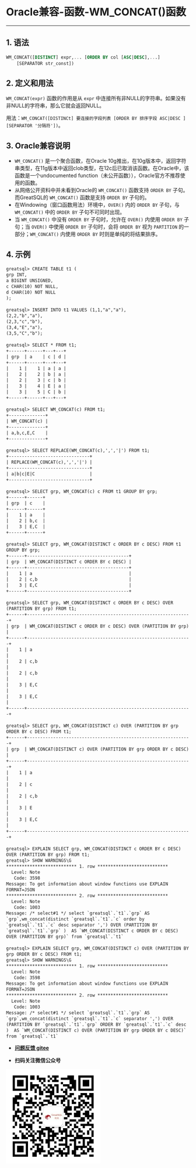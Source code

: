 # Oracle兼容-函数-WM_CONCAT()函数
---


## 1. 语法

```sql
WM_CONCAT([DISTINCT] expr,... [ORDER BY col [ASC|DESC],...]
    [SEPARATOR str_const])
```

## 2. 定义和用法
`WM_CONCAT(expr)` 函数的作用是从 `expr` 中连接所有非NULL的字符串。如果没有非NULL的字符串，那么它就会返回NULL。

用法：`WM_CONCAT([DISTINCt] 要连接的字段列表 [ORDER BY 排序字段 ASC|DESC ] [SEPARATOR '分隔符'])`。

## 3. Oracle兼容说明

- `WM_CONCAT()` 是一个聚合函数，在Oracle 10g推出，在10g版本中，返回字符串类型，在11g版本中返回clob类型，在12c后已取消该函数。在Oracle中，该函数是一个undocumented function（未公开函数）），Oracle官方不推荐使用的函数。
- 从网络公开资料中并未看到Oracle的 `WM_CONCAT()` 函数支持 `ORDER BY` 子句。而GreatSQL的 `WM_CONCAT()` 函数是支持 `ORDER BY` 子句的。
- 在Windowing（窗口函数用法）环境中，`OVER()` 内的 `ORDER BY` 子句，与 `WM_CONCAT()` 中的 `ORDER BY` 子句不可同时出现。
- 当 `WM_CONCAT()` 中没有 `ORDER BY` 子句时，允许在 `OVER()` 内使用 `ORDER BY` 子句；当 `OVER()` 中使用 `ORDER BY` 子句时，会将 `ORDER BY` 视为 `PARTITION` 的一部分；`WM_CONCAT()` 内使用 `ORDER BY` 时则是单纯的将结果排序。

## 4. 示例

```
greatsql> CREATE TABLE t1 (
grp INT,
a BIGINT UNSIGNED,
c CHAR(10) NOT NULL,
d CHAR(10) NOT NULL
);

greatsql> INSERT INTO t1 VALUES (1,1,"a","a"),
(2,2,"b","a"),
(2,3,"c","b"),
(3,4,"E","a"),
(3,5,"C","b");

greatsql> SELECT * FROM t1;
+------+------+---+---+
| grp  | a    | c | d |
+------+------+---+---+
|    1 |    1 | a | a |
|    2 |    2 | b | a |
|    2 |    3 | c | b |
|    3 |    4 | E | a |
|    3 |    5 | C | b |
+------+------+---+---+

greatsql> SELECT WM_CONCAT(c) FROM t1;
+--------------+
| WM_CONCAT(c) |
+--------------+
| a,b,c,E,C    |
+--------------+

greatsql> SELECT REPLACE(WM_CONCAT(c),',','|') FROM t1;
+-------------------------------+
| REPLACE(WM_CONCAT(c),',','|') |
+-------------------------------+
| a|b|c|E|C                     |
+-------------------------------+

greatsql> SELECT grp, WM_CONCAT(c) c FROM t1 GROUP BY grp;
+------+------+
| grp  | c    |
+------+------+
|    1 | a    |
|    2 | b,c  |
|    3 | E,C  |
+------+------+

greatsql> SELECT grp, WM_CONCAT(DISTINCT c ORDER BY c DESC) FROM t1 GROUP BY grp;
+------+---------------------------------------+
| grp  | WM_CONCAT(DISTINCT c ORDER BY c DESC) |
+------+---------------------------------------+
|    1 | a                                     |
|    2 | c,b                                   |
|    3 | E,C                                   |
+------+---------------------------------------+

greatsql> SELECT grp, WM_CONCAT(DISTINCT c ORDER BY c DESC) OVER (PARTITION BY grp) FROM t1;
+------+---------------------------------------------------------------+
| grp  | WM_CONCAT(DISTINCT c ORDER BY c DESC) OVER (PARTITION BY grp) |
+------+---------------------------------------------------------------+
|    1 | a                                                             |
|    2 | c,b                                                           |
|    2 | c,b                                                           |
|    3 | E,C                                                           |
|    3 | E,C                                                           |
+------+---------------------------------------------------------------+

greatsql> SELECT grp, WM_CONCAT(DISTINCT c) OVER (PARTITION BY grp ORDER BY c DESC) FROM t1;
+------+---------------------------------------------------------------+
| grp  | WM_CONCAT(DISTINCT c) OVER (PARTITION BY grp ORDER BY c DESC) |
+------+---------------------------------------------------------------+
|    1 | a                                                             |
|    2 | c                                                             |
|    2 | c,b                                                           |
|    3 | E                                                             |
|    3 | E,C                                                           |
+------+---------------------------------------------------------------+

greatsql> EXPLAIN SELECT grp, WM_CONCAT(DISTINCT c ORDER BY c DESC) OVER (PARTITION BY grp) FROM t1;
greatsql> SHOW WARNINGS\G
*************************** 1. row ***************************
  Level: Note
   Code: 3598
Message: To get information about window functions use EXPLAIN FORMAT=JSON
*************************** 2. row ***************************
  Level: Note
   Code: 1003
Message: /* select#1 */ select `greatsql`.`t1`.`grp` AS `grp`,wm_concat(distinct `greatsql`.`t1`.`c` order by `greatsql`.`t1`.`c` desc separator ',') OVER (PARTITION BY `greatsql`.`t1`.`grp` )  AS `WM_CONCAT(DISTINCT c ORDER BY c DESC) OVER (PARTITION BY grp)` from `greatsql`.`t1`

greatsql> EXPLAIN SELECT grp, WM_CONCAT(DISTINCT c) OVER (PARTITION BY grp ORDER BY c DESC) FROM t1;
greatsql> SHOW WARNINGS\G
*************************** 1. row ***************************
  Level: Note
   Code: 3598
Message: To get information about window functions use EXPLAIN FORMAT=JSON
*************************** 2. row ***************************
  Level: Note
   Code: 1003
Message: /* select#1 */ select `greatsql`.`t1`.`grp` AS `grp`,wm_concat(distinct `greatsql`.`t1`.`c` separator ',') OVER (PARTITION BY `greatsql`.`t1`.`grp` ORDER BY `greatsql`.`t1`.`c` desc )  AS `WM_CONCAT(DISTINCT c) OVER (PARTITION BY grp ORDER BY c DESC)` from `greatsql`.`t1`
```




- **[问题反馈 gitee](https://gitee.com/GreatSQL/GreatSQL-Manual/issues)**

- **扫码关注微信公众号**

![greatsql-wx](../../greatsql-wx.jpg)
